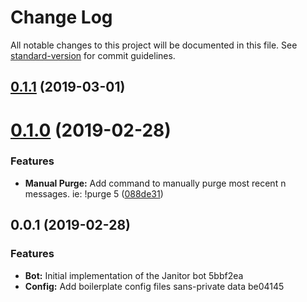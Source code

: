 # Change Log

All notable changes to this project will be documented in this file. See [standard-version](https://github.com/conventional-changelog/standard-version) for commit guidelines.

## [0.1.1](https://github.com/willvincent/discord-janitor/compare/v0.1.0...v0.1.1) (2019-03-01)



# [0.1.0](https://github.com/willvincent/discord-janitor/compare/v0.0.1...v0.1.0) (2019-02-28)


### Features

* **Manual Purge:** Add command to manually purge most recent n messages. ie: !purge 5 ([088de31](https://github.com/willvincent/discord-janitor/commit/088de31))


## 0.0.1 (2019-02-28)


### Features

* **Bot:** Initial implementation of the Janitor bot 5bbf2ea
* **Config:** Add boilerplate config files sans-private data be04145

